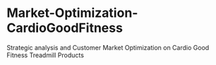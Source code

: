 # Market-Optimization-CardioGoodFitness
Strategic analysis and Customer Market Optimization on Cardio Good Fitness Treadmill Products
